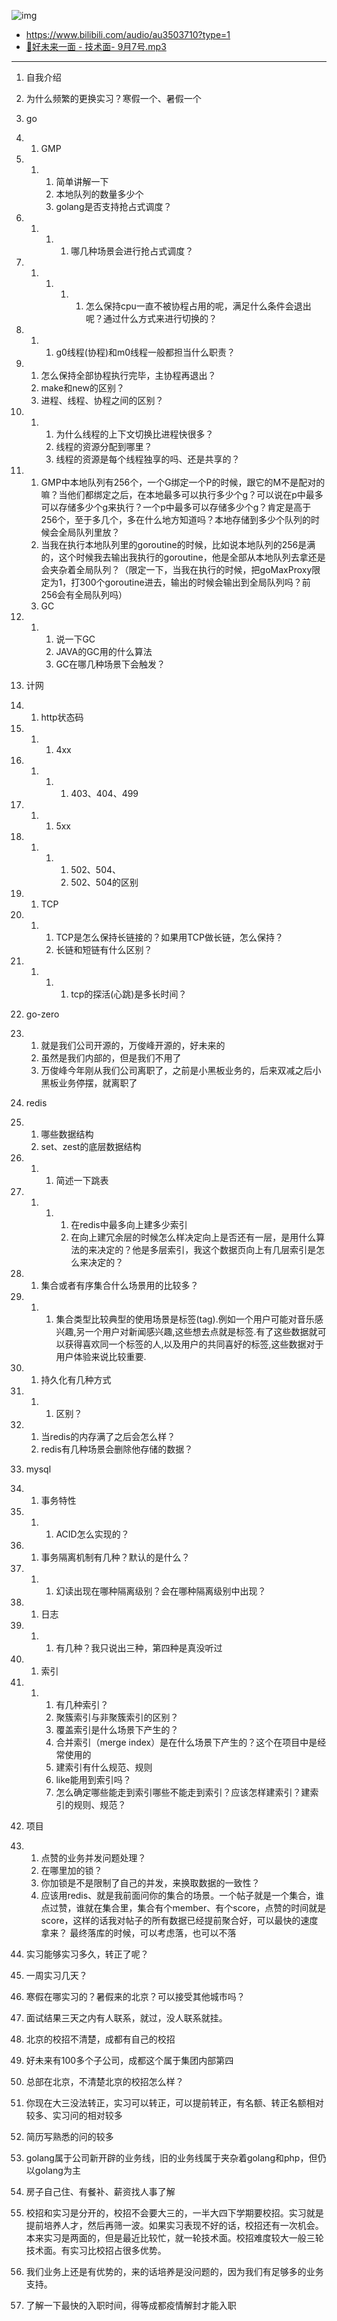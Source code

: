 ![img](https://cdn.nlark.com/yuque/0/2022/png/22219483/1662559577785-11ae2ddd-fcf7-40fe-a1b7-06bf76ac267d.png)

- https://www.bilibili.com/audio/au3503710?type=1
- [📎好未来一面 - 技术面- 9月7号.mp3](https://www.yuque.com/attachments/yuque/0/2022/mp3/22219483/1662559593801-fc4f8dbe-f3f2-49a0-86c8-a44dcb362162.mp3)

------

1.  自我介绍
2. 为什么频繁的更换实习？寒假一个、暑假一个
3.  go

1. 1. GMP

1. 1. 1. 简单讲解一下
      2. 本地队列的数量多少个
      3. golang是否支持抢占式调度？

1. 1. 1. 1. 哪几种场景会进行抢占式调度？

1. 1. 1. 1. 1. 怎么保持cpu一直不被协程占用的呢，满足什么条件会退出呢？通过什么方式来进行切换的？

1. 1. 1.  g0线程(协程)和m0线程一般都担当什么职责？

1. 1. 怎么保持全部协程执行完毕，主协程再退出？
   2. make和new的区别？
   3. 进程、线程、协程之间的区别？

1. 1. 1. 为什么线程的上下文切换比进程快很多？
      2. 线程的资源分配到哪里？
      3. 线程的资源是每个线程独享的吗、还是共享的？

1. 1. GMP中本地队列有256个，一个G绑定一个P的时候，跟它的M不是配对的嘛？当他们都绑定之后，在本地最多可以执行多少个g？可以说在p中最多可以存储多少个g来执行？一个p中最多可以存储多少个g？肯定是高于256个，至于多几个，多在什么地方知道吗？本地存储到多少个队列的时候会全局队列里放？
   2. 当我在执行本地队列里的goroutine的时候，比如说本地队列的256是满的，这个时候我去输出我执行的goroutine，他是全部从本地队列去拿还是会夹杂着全局队列？（限定一下，当我在执行的时候，把goMaxProxy限定为1，打300个goroutine进去，输出的时候会输出到全局队列吗？前256会有全局队列吗）
   3. GC

1. 1. 1. 说一下GC
      2. JAVA的GC用的什么算法 
      3. GC在哪几种场景下会触发？

1. 计网

1. 1. http状态码

1. 1. 1. 4xx

1. 1. 1. 1. 403、404、499

1. 1. 1. 5xx

1. 1. 1. 1. 502、504、
         2. 502、504的区别

1. 1. TCP

1. 1. 1. TCP是怎么保持长链接的？如果用TCP做长链，怎么保持？
      2. 长链和短链有什么区别？

1. 1. 1. 1. tcp的探活(心跳)是多长时间？

1. go-zero

1. 1. 就是我们公司开源的，万俊峰开源的，好未来的
   2. 虽然是我们内部的，但是我们不用了
   3. 万俊峰今年刚从我们公司离职了，之前是小黑板业务的，后来双减之后小黑板业务停摆，就离职了

1. redis

1. 1. 哪些数据结构
   2. set、zest的底层数据结构

1. 1. 1. 简述一下跳表

1. 1. 1. 1. 在redis中最多向上建多少索引
         2. 在向上建冗余层的时候怎么样决定向上是否还有一层，是用什么算法的来决定的？他是多层索引，我这个数据页向上有几层索引是怎么来决定的？

1. 1. 集合或者有序集合什么场景用的比较多？

1. 1. 1. 集合类型比较典型的使用场景是标签(tag).例如一个用户可能对音乐感兴趣,另一个用户对新闻感兴趣,这些想去点就是标签.有了这些数据就可以获得喜欢同一个标签的人,以及用户的共同喜好的标签,这些数据对于用户体验来说比较重要.

1. 1. 持久化有几种方式

1. 1. 1. 区别？ 

1. 1. 当redis的内存满了之后会怎么样？
   2. redis有几种场景会删除他存储的数据？

1. mysql

1. 1. 事务特性

1. 1. 1. ACID怎么实现的？

1. 1. 事务隔离机制有几种？默认的是什么？

1. 1. 1. 幻读出现在哪种隔离级别？会在哪种隔离级别中出现？

1. 1. 日志

1. 1. 1. 有几种？我只说出三种，第四种是真没听过

1. 1. 索引

1. 1. 1. 有几种索引？
      2. 聚簇索引与非聚簇索引的区别？
      3. 覆盖索引是什么场景下产生的？
      4. 合并索引（merge index）是在什么场景下产生的？这个在项目中是经常使用的
      5. 建索引有什么规范、规则
      6. like能用到索引吗？
      7. 怎么确定哪些能走到索引哪些不能走到索引？应该怎样建索引？建索引的规则、规范？

1. 项目

1. 1. 点赞的业务并发问题处理？
   2. 在哪里加的锁？
   3. 你加锁是不是限制了自己的并发，来换取数据的一致性？
   4. 应该用redis、就是我前面问你的集合的场景。一个帖子就是一个集合，谁点过赞，谁就在集合里，集合有个member、有个score，点赞的时间就是score，这样的话我对帖子的所有数据已经提前聚合好，可以最快的速度拿来？  最终落库的时候，可以考虑落，也可以不落

1. 实习能够实习多久，转正了呢？
2. 一周实习几天？
3. 寒假在哪实习的？暑假来的北京？可以接受其他城市吗？
4. 面试结果三天之内有人联系，就过，没人联系就挂。
5. 北京的校招不清楚，成都有自己的校招
6. 好未来有100多个子公司，成都这个属于集团内部第四
7. 总部在北京，不清楚北京的校招怎么样？
8. 你现在大三没法转正，实习可以转正，可以提前转正，有名额、转正名额相对较多、实习问的相对较多
9. 简历写熟悉的问的较多
10. golang属于公司新开辟的业务线，旧的业务线属于夹杂着golang和php，但仍以golang为主
11. 房子自己住、有餐补、薪资找人事了解
12. 校招和实习是分开的，校招不会要大三的，一半大四下学期要校招。实习就是提前培养人才，然后再筛一波。如果实习表现不好的话，校招还有一次机会。本来实习是两面的，但是最近比较忙，就一轮技术面。校招难度较大一般三轮技术面。有实习比校招占很多优势。
13. 我们业务上还是有优势的，来的话培养是没问题的，因为我们有足够多的业务支持。
14. 了解一下最快的入职时间，得等成都疫情解封才能入职
